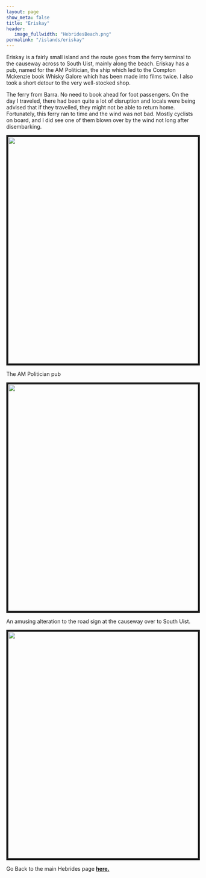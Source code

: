 ```yaml
---
layout: page
show_meta: false
title: "Eriskay"
header:
   image_fullwidth: "HebridesBeach.png"
permalink: "/islands/eriskay"
---
```

Eriskay is a fairly small island and the route goes from the ferry terminal to the causeway across to South Uist, mainly along the beach. Eriskay has a pub, named for the AM Politician, the ship which led to the Compton Mckenzie book Whisky Galore which has been made into films twice. I also took a short detour to the very well-stocked shop.

The ferry from Barra. No need to book ahead for foot passengers. On the day I traveled, there had been quite a lot of disruption and locals were being advised that if they travelled, they might not be able to return home. Fortunately, this ferry ran to time and the wind was not bad. Mostly cyclists on board, and I did see one of them blown over by the wind not long after disembarking.

<img src="{{ site.urlimg }}IMG_20190904_101230150.jpg" width="800" height="600" border="5">

The AM Politician pub

<img src="{{ site.urlimg }}IMG_20190904_102715177.jpg" width="800" height="600" border="5">

An amusing alteration to the road sign at the causeway over to South Uist.

<img src="{{ site.urlimg }}IMG_20190904_104701778_HDR.jpg" width="800" height="600" border="5">

Go Back to the main Hebrides page **<a href="{{ site.url }}{{ site.baseurl }}/islands/hebrides">here.</a>**
